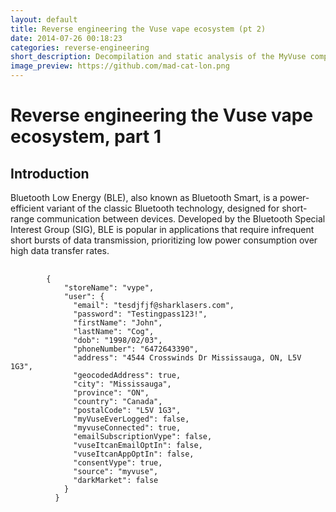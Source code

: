 ```yaml
---
layout: default
title: Reverse engineering the Vuse vape ecosystem (pt 2)
date: 2014-07-26 00:18:23
categories: reverse-engineering
short_description: Decompilation and static analysis of the MyVuse companion app.
image_preview: https://github.com/mad-cat-lon.png
---
```

<div>
    <h1>Reverse engineering the Vuse vape ecosystem, part 1</h1>
    <h2>Introduction</h2>
    <p>
        Bluetooth Low Energy (BLE), also known as Bluetooth Smart, is a power-efficient variant of the classic Bluetooth technology, designed for short-range communication between devices. Developed by the Bluetooth Special Interest Group (SIG), BLE is popular in applications that require infrequent short bursts of data transmission, prioritizing low power consumption over high data transfer rates.
    <pre>
    <code class="language-json">
        {
            "storeName": "vype",
            "user": {
              "email": "tesdjfjf@sharklasers.com",
              "password": "Testingpass123!",
              "firstName": "John",
              "lastName": "Cog",
              "dob": "1998/02/03",
              "phoneNumber": "6472643390",
              "address": "4544 Crosswinds Dr Mississauga, ON, L5V 1G3",
              "geocodedAddress": true,
              "city": "Mississauga",
              "province": "ON",
              "country": "Canada",
              "postalCode": "L5V 1G3",
              "myVuseEverLogged": false,
              "myvuseConnected": true,
              "emailSubscriptionVype": false,
              "vuseItcanEmailOptIn": false,
              "vuseItcanAppOptIn": false,
              "consentVype": true,
              "source": "myvuse",
              "darkMarket": false
            }
          }
    </code>
    </pre>
    </p>
</div>